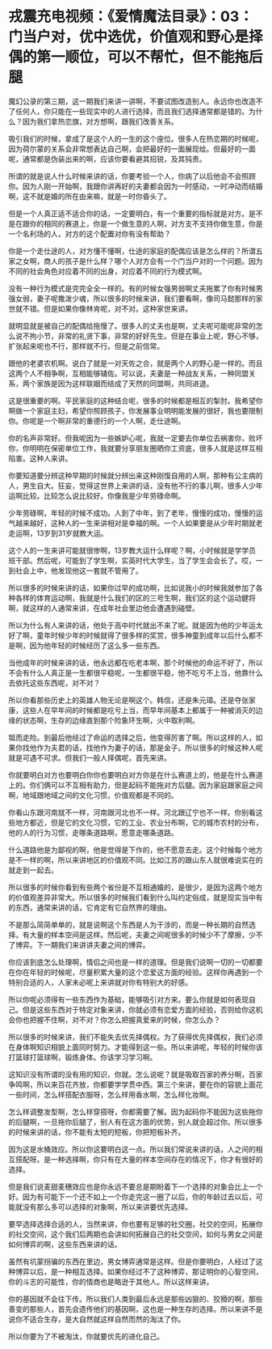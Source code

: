 # 戎震充电视频：《爱情魔法目录》：03：门当户对，优中选优，价值观和野心是择偶的第一顺位，可以不帮忙，但不能拖后腿

魔幻公录的第三期，这一期我们来讲一讲啊，不要试图改造别人。永远你也改造不了任何人，你只能在一些现实中的人进行选择，而且我们选择通常都是错的。为什么？因为我们拿热恋旗，对方想啊，跟我们改善关系。

吸引我们的时候，拿成了是这个人的一生的这个座位。很多人在热恋期的时候呢，因为荷尔蒙的关系会非常想表达自己啊，会把最好的一面展现给。但最好的一面呢，通常都是伪装出来的啊，应该你要看避其招锐，及其钝贵。

所谓的就是说人什么时候来讲的话，你要考验一个人，你病了以后他会不会照顾你。因为人刚一开始啊，我跟你讲再好的夫妻都会因为一时感动，一时冲动而结婚啊，这不就是婚的所在由来嘛，就是一时你昏头了。

但是一个人真正适不适合你的话，一定要明白，有一个重要的指标就是对方。是不是在跟你的相同的赛道上，你是一个做生意的人啊，对方支不支持你做生意，你是一个名利场的人，对方的这个配置对你有没有帮助？

你是一个走仕途的人，对方懂不懂啊，仕途的家庭的配偶应该是怎么样的？所谓五家之女啊，商人的孩子是什么样？哪个人对方会有一个门当户对的一个问题。因为不同的社会角色对应着不同的出身，对应着不同的行为模式啊。

没有一种行为模式是完完全全一样的。有的时候女强男弱啊丈夫拖累了你有时候男强女弱，妻子呢撒泼少魂，所以很多的时候来讲，我们要看啊，像司马懿那样的家世就不错。但是如果你像林肯呢，对不对。这种家世来讲。

就明显就是被自己的配偶给拖慢了。很多人的丈夫也是啊，丈夫呢可能呢非常的怎么说不拘小节，非常的礼贤下事，非常的好好先生。但是在事业上呢，野心不够，扩张起来呢也不行，那样就不行。但是之前信常。

跟他的老婆农机啊。说白了就是一对天佐之合，就是两个人的野心是一样的。而且这两个人不相争啊，互相能够辅佐。可以说，夫妻是一种战友关系，一种同盟关系，两个家族是因为这样联姻而结成了天然的同盟啊，共同进退。

这是很重要的啊。平民家庭的这种结合呢，很多的时候都是相互的掣肘。我希望你啊做一个家庭主妇，希望你照顾孩子，你发展事业明明能发展的很好，我也要限制你。你呢是一个啊非常的重德行的一个人啊，走仕途啊。

你的名声非常好。但我呢因为一些嫉妒心呢，我就一定要去你单位去祸害你，败坏你，你明明在保密单位工作，我就要分享朋友圈晒你工资底，很多人就是这样互相陷害。这种人来讲。

你要知道要分辨这种早期的时候就分辨出来这种刚愎自用的人啊，那种有公主病的人，男生自大。狂妄，觉得这世界上来讲的话，没有他不行的事儿啊，很多人少年运啊比较。比较怎么说比较好。你像我是少年劳碌命啊。

少年劳碌啊，年轻的时候不成功。人到了中年，到了老年，慢慢的成功，慢慢的运气越来越好，这种人的一生来讲相对是幸福的啊。一个人如果要是从少年时期就老走运啊，13岁到31岁就教大运。

这个人的一生来讲可能就很惨啊，13岁教大运什么样呢？啊，小时候就是学学员班干部。然后呢，可能到了学生啊，实英时代大学生，当了学生会会长了。哎，一到社会上中，他发现他这一套就不管用了。

所以很多的时候来讲的话，如果你过早的成功啊，比如说我小的时候我就参加了各种各样的体育运动啊，我就是什么我们的区的三号生啊，我们区的这个运动健将啊，就这样的人通常来讲，在成年社会里边他会遭遇到碰壁。

所以为什么有人来讲的话，他处于高中时代就出不来了呢。就是因为他的少年运太好了啊，童年时候少年的时候就得了很多样的奖赏，很多神童到成年以后什么都不是啊，因为他年轻的时候经历了这么多一些东西。

当他成年的时候来讲的话，他永远都在吃老本啊，那个时候他的命运不好了，所以不会有什么人真正是一生都很平稳呢，一生都很平稳，他不吃亏不上当，他靠什么去依托这些东西呢，对不对？

所以你看那些历史上的英雄人物无论是啊这个。韩信，还是朱元璋。还是夺张家康，这些人在早年间的时候都是吃亏上当，而早年间基本上都属于一种被消灭的边缘的状态啊，生存的边缘直到那个险象环生啊，火中取利啊。

铤而走险。到最后他经过了命运的选择之后，他变得厉害了啊。所以这样的人，如果你找他作为夫君的话，找他作为妻子的话，那是金子。所以很多的时候这种人呢就是可遇不可求。但我们一般人择偶呢，首先来讲。

你就要明白对方也要明白你你也要明白对方你是在什么赛道上的，他是在什么赛道上的。你们俩可以不互相有助力，但是起码不能拖对方后腿。因为家庭跟家庭之间啊，地域跟地域之间的文化习惯，价值观都是不同的。

你看山东跟河南就不一样，河南跟河北也不一样。河北跟辽宁也不一样。你别看这些地方都近，但是它的文化习惯，它的工业、农业分布啊，它的城市农村的分布，他的人的行为习惯，走哪条道路啊，愿意走哪条道路。

什么道路他是为鄙视的啊，他是觉得是下作的，他不愿意去走。这个时候每个地方是不一样的啊，所以来讲地区的价值观不同。比如江苏的跟山东人就很难说实在的就走到一起去。

所以很多的时候你看到有些两个省份是不互相通婚的，是很少，是因为这两个地方的价值观差异非常大。所以很多的时候我们看到什么叫约定俗成，就是现实当中有的东西，通常来讲的话，它肯定有它自然界的理由。

不是那么简简单单的，就是说啊这个东西是人为干涉的，而是一种长期的自然选择。有大量的样本空间是这样。然后呢，夫妻之间呢很多的时候少不了摩擦，少不了博弈。下一期我们来讲讲夫妻之间的博弈。

你应该到底怎么处理啊，情侣之间也是一样的道理。但是我们说啊一切的一切都要在你在年轻的时候呢，尽量积累大量的这个恋爱这方面的经验。这样你再遇到一个特别合适的人，人家未必呢上来讲就对你有特别大的好感。

所以你呢必须得有一些东西作为基础，能够吸引对方来。要么你就是如何表现自己。但是这些东西对于特定对象来讲，你就必须有恋爱方面的经验，否则给你这机会你也把握不住啊，对不对？你怎么把握真爱来的时候，你怎么办？

所以很多的时候来讲，我们不能失去优先择偶权。为了获得优先择偶权，我们必须在身体啊知识相貌上面同时努力。才能得到这一些。所以来讲呢，年轻的时候你该打篮球打篮球啊，锻炼身体。你该学习学习啊。

这知识没有所谓的没有用的知识，你就。怎么说呢？就是吸取百家的养分啊，百家争鸣啊，所以来百花齐放，你都要学学贯中西。第三个来讲，要在你的容貌上面花一些时间，怎么样搭配衣服呀，怎么样用香水啊，怎么样化妆啊。

怎么样调整发型啊，怎么样穿搭呀，你都需要了解。因为起码你不能因为这些拖你的后腿啊，一旦拖你后腿了，别人有在这方面的优势，别人就会超过你。所以很多的时候来讲的话，你不能有太短的短板，你把短板补齐。

因为这是水桶效应。所以你这要明白这一点。所以我们常说来讲的话，人之间的相互搭配呀。是一种选择啊，你只有在大量的样本空间存在的情况下，你才有很好的选择。

但是我们说麦甜麦穗效应也是你永远不要总是期盼着下一个选择的对象会比上一个好。因为有可能下一个还不如上一个你走完这一圈了以后，你的年龄过去以后，可能就没有那么多可以选择的对象啊，所以来讲要优先选择。

要早选择选择合适的人，当然来讲，你也要有足够的社交圈，社交的空间，拓展你的社交空间，这个我们后两期也会讲如何拓展自己的社交空间，如何与男女之间是如何博弈的啊，这些东西来讲的话。

虽然有坑蒙拐骗的东西在里边，男女博弈通常是这样。但是你要明白，人经过了这种博弈以后，是一种相互选择。如果你经过不了这种博弈，那证明你的心智空间，你的斗志的可能性，你的情商也是略逊于其他人。所以这样来讲。

你的基因就不会往下传。所以我们人类到最后永远是那些凶狠的、狡猾的啊，那些善变的那些人，首先会遗传他们的基因啊，这也是一种生存的选择。所以来讲不是说你不适合生存，是大自然就这样自然而然的淘汰了你。

所以你要为了不被淘汰，你就要优先的进化自己。